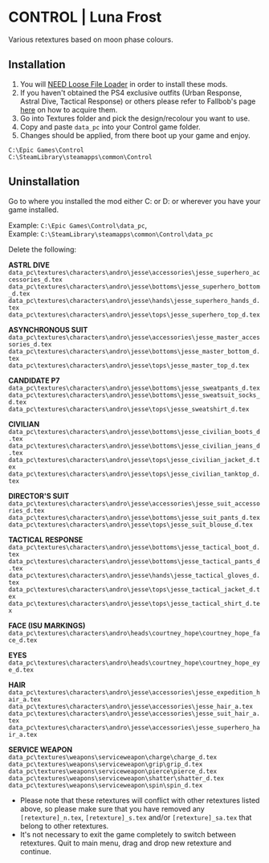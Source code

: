 # CONTROL | Luna Frost
Various retextures based on moon phase colours.

Installation
------
1) You will <a href="https://www.nexusmods.com/control/mods/11">NEED Loose File Loader</a> in order to install these mods.
2) If you haven't obtained the PS4 exclusive outfits (Urban Response, Astral Dive, Tactical Response) or others please refer to Fallbob's page <a href="https://www.nexusmods.com/control/mods/33">here</a> on how to acquire them.
3) Go into Textures folder and pick the design/recolour you want to use.
4) Copy and paste `data_pc` into your Control game folder.
5) Changes should be applied, from there boot up your game and enjoy.

`C:\Epic Games\Control`
<br>`C:\SteamLibrary\steamapps\common\Control`

Uninstallation
------
Go to where you installed the mod either C: or D: or wherever you have your game installed.

Example: `C:\Epic Games\Control\data_pc`,
<br>Example: `C:\SteamLibrary\steamapps\common\Control\data_pc`

Delete the following:

**ASTRL DIVE**
<br>`data_pc\textures\characters\andro\jesse\accessories\jesse_superhero_accessories_d.tex`
<br>`data_pc\textures\characters\andro\jesse\bottoms\jesse_superhero_bottom_d.tex`
<br>`data_pc\textures\characters\andro\jesse\hands\jesse_superhero_hands_d.tex`
<br>`data_pc\textures\characters\andro\jesse\tops\jesse_superhero_top_d.tex`

**ASYNCHRONOUS SUIT**
<br>`data_pc\textures\characters\andro\jesse\accessories\jesse_master_accessories_d.tex`
<br>`data_pc\textures\characters\andro\jesse\bottoms\jesse_master_bottom_d.tex`
<br>`data_pc\textures\characters\andro\jesse\tops\jesse_master_top_d.tex`

**CANDIDATE P7**
<br>`data_pc\textures\characters\andro\jesse\bottoms\jesse_sweatpants_d.tex`
<br>`data_pc\textures\characters\andro\jesse\bottoms\jesse_sweatsuit_socks_d.tex`
<br>`data_pc\textures\characters\andro\jesse\tops\jesse_sweatshirt_d.tex`

**CIVILIAN**
<br>`data_pc\textures\characters\andro\jesse\bottoms\jesse_civilian_boots_d.tex`
<br>`data_pc\textures\characters\andro\jesse\bottoms\jesse_civilian_jeans_d.tex`
<br>`data_pc\textures\characters\andro\jesse\tops\jesse_civilian_jacket_d.tex`
<br>`data_pc\textures\characters\andro\jesse\tops\jesse_civilian_tanktop_d.tex`

**DIRECTOR'S SUIT**
<br>`data_pc\textures\characters\andro\jesse\accessories\jesse_suit_accessories_d.tex`
<br>`data_pc\textures\characters\andro\jesse\bottoms\jesse_suit_pants_d.tex`
<br>`data_pc\textures\characters\andro\jesse\tops\jesse_suit_blouse_d.tex`

**TACTICAL RESPONSE**
<br>`data_pc\textures\characters\andro\jesse\bottoms\jesse_tactical_boot_d.tex`
<br>`data_pc\textures\characters\andro\jesse\bottoms\jesse_tactical_pants_d.tex`
<br>`data_pc\textures\characters\andro\jesse\hands\jesse_tactical_gloves_d.tex`
<br>`data_pc\textures\characters\andro\jesse\tops\jesse_tactical_jacket_d.tex`
<br>`data_pc\textures\characters\andro\jesse\tops\jesse_tactical_shirt_d.tex`

**FACE (ISU MARKINGS)**
<br>`data_pc\textures\characters\andro\heads\courtney_hope\courtney_hope_face_d.tex`

**EYES**
<br>`data_pc\textures\characters\andro\heads\courtney_hope\courtney_hope_eye_d.tex`

**HAIR**
<br>`data_pc\textures\characters\andro\jesse\accessories\jesse_expedition_hair_a.tex`
<br>`data_pc\textures\characters\andro\jesse\accessories\jesse_hair_a.tex`
<br>`data_pc\textures\characters\andro\jesse\accessories\jesse_suit_hair_a.tex`
<br>`data_pc\textures\characters\andro\jesse\accessories\jesse_superhero_hair_a.tex`

**SERVICE WEAPON**
<br>`data_pc\textures\weapons\serviceweapon\charge\charge_d.tex`
<br>`data_pc\textures\weapons\serviceweapon\grip\grip_d.tex`
<br>`data_pc\textures\weapons\serviceweapon\pierce\pierce_d.tex`
<br>`data_pc\textures\weapons\serviceweapon\shatter\shatter_d.tex`
<br>`data_pc\textures\weapons\serviceweapon\spin\spin_d.tex`

- Please note that these retextures will conflict with other retextures listed above, so please make sure that you have removed any `[retexture]_n.tex`, `[retexture]_s.tex` and/or `[retexture]_sa.tex` that belong to other retextures.
- It's not necessary to exit the game completely to switch between retextures. Quit to main menu, drag and drop new retexture and continue.
